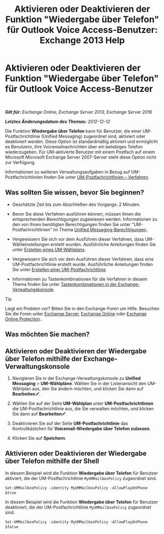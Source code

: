 ﻿---
title: 'Aktivieren oder Deaktivieren der Funktion "Wiedergabe über Telefon" für Outlook Voice Access-Benutzer: Exchange 2013 Help'
TOCTitle: Aktivieren oder Deaktivieren der Funktion "Wiedergabe über Telefon" für Outlook Voice Access-Benutzer
ms:assetid: d3281a97-6fc6-42a3-855f-1af1184a644a
ms:mtpsurl: https://technet.microsoft.com/de-de/library/Dd351161(v=EXCHG.150)
ms:contentKeyID: 52062780
ms.date: 04/24/2018
mtps_version: v=EXCHG.150
ms.translationtype: HT
---

# Aktivieren oder Deaktivieren der Funktion \"Wiedergabe über Telefon\" für Outlook Voice Access-Benutzer

 

_**Gilt für:** Exchange Online, Exchange Server 2013, Exchange Server 2016_

_**Letztes Änderungsdatum des Themas:** 2012-12-12_

Die Funktion **Wiedergabe über Telefon** kann für Benutzer, die einer UM-Postfachrichtlinie (Unified Messaging) zugeordnet sind, aktiviert oder deaktiviert werden. Diese Option ist standardmäßig aktiviert und ermöglicht es Benutzern, ihre Voicemailnachrichten über ein beliebiges Telefon wiederzugeben. Für UM-aktivierte Benutzer mit einem Postfach auf einem Microsoft Microsoft Exchange Server 2007-Server steht diese Option nicht zur Verfügung.

Informationen zu weiteren Verwaltungsaufgaben in Bezug auf UM-Postfachrichtlinien finden Sie unter [UM-Postfachrichtlinien – Verfahren](um-mailbox-policy-procedures-exchange-2013-help.md).

## Was sollten Sie wissen, bevor Sie beginnen?

  - Geschätzte Zeit bis zum Abschließen des Vorgangs: 2 Minuten.

  - Bevor Sie diese Verfahren ausführen können, müssen Ihnen die entsprechenden Berechtigungen zugewiesen werden. Informationen zu den von Ihnen benötigten Berechtigungen finden Sie unter "UM-Postfachrichtlinien" im Thema [Unified Messaging-Berechtigungen](unified-messaging-permissions-exchange-2013-help.md).

  - Vergewissern Sie sich vor dem Ausführen dieser Verfahren, dass UM-Wähleinstellungen erstellt wurden. Ausführliche Anleitungen finden Sie unter [Erstellen eines UM-Wählplans](create-a-um-dial-plan-exchange-2013-help.md).

  - Vergewissern Sie sich vor dem Ausführen dieser Verfahren, dass eine UM-Postfachrichtlinie erstellt wurde. Ausführliche Anleitungen finden Sie unter [Erstellen einer UM-Postfachrichtlinie](create-a-um-mailbox-policy-exchange-2013-help.md).

  - Informationen zu Tastenkombinationen für die Verfahren in diesem Thema finden Sie unter [Tastenkombinationen in der Exchange-Verwaltungskonsole](keyboard-shortcuts-in-the-exchange-admin-center-exchange-online-protection-help.md).


> [!TIP]
> Liegt ein Problem vor? Bitten Sie in den Exchange-Foren um Hilfe. Besuchen Sie die Foren unter <A href="https://go.microsoft.com/fwlink/p/?linkid=60612">Exchange Server</A>, <A href="https://go.microsoft.com/fwlink/p/?linkid=267542">Exchange Online</A> oder <A href="https://go.microsoft.com/fwlink/p/?linkid=285351">Exchange Online Protection</A>..



## Was möchten Sie machen?

## Aktivieren oder Deaktivieren der Wiedergabe über Telefon mithilfe der Exchange-Verwaltungskonsole

1.  Navigieren Sie in der Exchange-Verwaltungskonsole zu **Unified Messaging** \> **UM-Wählpläne**. Wählen Sie in der Listenansicht den UM-Wählplan aus, den Sie ändern möchten, und klicken Sie dann auf **Bearbeiten**![Bearbeitungssymbol](images/Bb124582.6f53ccb2-1f13-4c02-bea0-30690e6ea71d(EXCHG.150).gif "Bearbeitungssymbol").

2.  Wählen Sie auf der Seite **UM-Wählplan** unter **UM-Postfachrichtlinien** die UM-Postfachrichtlinie aus, die Sie verwalten möchten, und klicken Sie dann auf **Bearbeiten**![Bearbeitungssymbol](images/Bb124582.6f53ccb2-1f13-4c02-bea0-30690e6ea71d(EXCHG.150).gif "Bearbeitungssymbol").

3.  Deaktivieren Sie auf der Seite **UM-Postfachrichtlinie** das Kontrollkästchen für **Voicemail-Wiedergabe über Telefon zulassen**.

4.  Klicken Sie auf **Speichern**.

## Aktivieren oder Deaktivieren der Wiedergabe über Telefon mithilfe der Shell

In diesem Beispiel wird die Funktion **Wiedergabe über Telefon** für Benutzer aktiviert, die der UM-Postfachrichtlinie `MyUMMailboxPolicy` zugeordnet sind.

    Set-UMMailboxPolicy -identity MyUMMailboxPolicy -AllowPlayOnPhone $true

In diesem Beispiel wird die Funktion **Wiedergabe über Telefon** für Benutzer deaktiviert, die der UM-Postfachrichtlinie `MyUMMailboxPolicy` zugeordnet sind.

    Set-UMMailboxPolicy -identity MyUMMailboxPolicy -AllowPlayOnPhone $false

